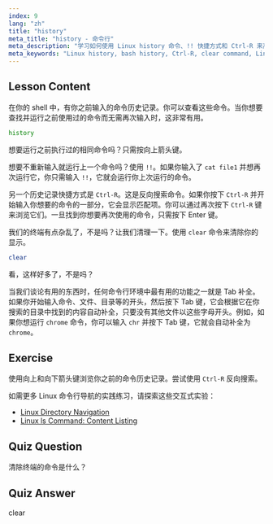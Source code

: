 ```yaml
---
index: 9
lang: "zh"
title: "history"
meta_title: "history - 命令行"
meta_description: "学习如何使用 Linux history 命令、!! 快捷方式和 Ctrl-R 来高效地回忆命令。通过这些基本技巧提高你的终端生产力！"
meta_keywords: "Linux history, bash history, Ctrl-R, clear command, Linux 教程，命令行，初学者指南"
---
```


## Lesson Content

在你的 shell 中，有你之前输入的命令历史记录。你可以查看这些命令。当你想要查找并运行之前使用过的命令而无需再次输入时，这非常有用。

```bash
history
```

想要运行之前执行过的相同命令吗？只需按向上箭头键。

想要不重新输入就运行上一个命令吗？使用 `!!`。如果你输入了 `cat file1` 并想再次运行它，你只需输入 `!!`，它就会运行你上次运行的命令。

另一个历史记录快捷方式是 `Ctrl-R`。这是反向搜索命令。如果你按下 `Ctrl-R` 并开始输入你想要的命令的一部分，它会显示匹配项。你可以通过再次按下 `Ctrl-R` 键来浏览它们。一旦找到你想要再次使用的命令，只需按下 Enter 键。

我们的终端有点杂乱了，不是吗？让我们清理一下。使用 `clear` 命令来清除你的显示。

```bash
clear
```

看，这样好多了，不是吗？

当我们谈论有用的东西时，任何命令行环境中最有用的功能之一就是 Tab 补全。如果你开始输入命令、文件、目录等的开头，然后按下 Tab 键，它会根据它在你搜索的目录中找到的内容自动补全，只要没有其他文件以这些字母开头。例如，如果你想运行 `chrome` 命令，你可以输入 `chr` 并按下 Tab 键，它就会自动补全为 `chrome`。

## Exercise

使用向上和向下箭头键浏览你之前的命令历史记录。尝试使用 `Ctrl-R` 反向搜索。

如需更多 Linux 命令行导航的实践练习，请探索这些交互式实验：

- [Linux Directory Navigation](https://labex.io/zh/labs/linux-directory-navigation-387844)
- [Linux ls Command: Content Listing](https://labex.io/zh/labs/linux-linux-ls-command-content-listing-219205)

## Quiz Question

清除终端的命令是什么？

## Quiz Answer

clear
